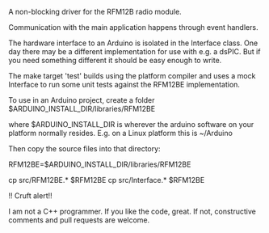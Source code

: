 A non-blocking driver for the RFM12B radio module. 

Communication with the main application happens through event handlers.

The hardware interface to an Arduino is isolated in the Interface class. One day there may be
a different implementation for use with e.g. a dsPIC. But if you need something different it should
be easy enough to write.

The make target 'test' builds using the platform compiler and uses a mock Interface to
run some unit tests against the RFM12BE implementation.

To use in an Arduino project, create a folder
  $ARDUINO_INSTALL_DIR/libraries/RFM12BE

where $ARDUINO_INSTALL_DIR is wherever the arduino software on your platform normally resides.
E.g. on a Linux platform this is ~/Arduino

Then copy the source files into that directory:

RFM12BE=$ARDUINO_INSTALL_DIR/libraries/RFM12BE

cp src/RFM12BE.* $RFM12BE
cp src/Interface.* $RFM12BE

!! Cruft alert!!

I am not a C++ programmer. If you like the code, great. If not, constructive comments and pull requests
are welcome. 

